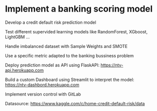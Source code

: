 # Implement a banking scoring model
Develop a credit default risk prediction model 

Test different supervided learning models like RandomForest, XGboost, LightGBM ... 

Handle imbalanced dataset with Sample Weights and SMOTE

Use a specific metric adapted to the banking bussiness problem

Deploy prediction model as API using FlaskAPI: https://ntv-api.herokuapp.com

Build a custom Dashboard using Streamlit to interpret the model: https://ntv-dashbord.herokuapp.com

Implement version control with GitLab

Datasource: https://www.kaggle.com/c/home-credit-default-risk/data
